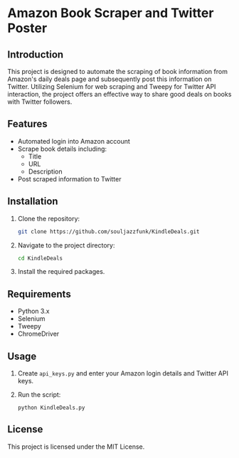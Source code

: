 # Amazon Book Scraper and Twitter Poster

## Introduction

This project is designed to automate the scraping of book information from Amazon's daily deals page and subsequently post this information on Twitter. Utilizing Selenium for web scraping and Tweepy for Twitter API interaction, the project offers an effective way to share good deals on books with Twitter followers.

## Features

- Automated login into Amazon account
- Scrape book details including:
  - Title
  - URL
  - Description
- Post scraped information to Twitter

## Installation

1. Clone the repository:
   ```bash
   git clone https://github.com/souljazzfunk/KindleDeals.git
   ```
   
2. Navigate to the project directory:
   ```bash
   cd KindleDeals
   ```
   
3. Install the required packages.

## Requirements

- Python 3.x
- Selenium
- Tweepy
- ChromeDriver

## Usage

1. Create `api_keys.py` and enter your Amazon login details and Twitter API keys.
   
2. Run the script:
   ```
   python KindleDeals.py
   ```

## License

This project is licensed under the MIT License.
